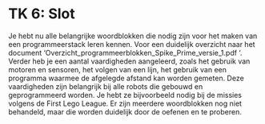 # TK 6: Slot

Je hebt nu alle belangrijke woordblokken die nodig zijn voor het maken van een programmeerstack leren kennen. Voor een duidelijk overzicht naar het document ‘Overzicht_programmeerblokken_Spike_Prime_versie_1.pdf ‘. Verder heb je een aantal vaardigheden aangeleerd, zoals het gebruik van motoren en sensoren, het volgen van een lijn, het gebruik van een programma waarmee de afgelegde afstand kan worden gemeten. Deze vaardigheden zijn belangrijk bij alle robots die gebouwd en geprogrammeerd worden. Je hebt ze bijvoorbeeld nodig bij de missies volgens de First Lego League. Er zijn meerdere woordblokken nog niet behandeld, maar die worden duidelijk door de oefenen en te proberen. 
